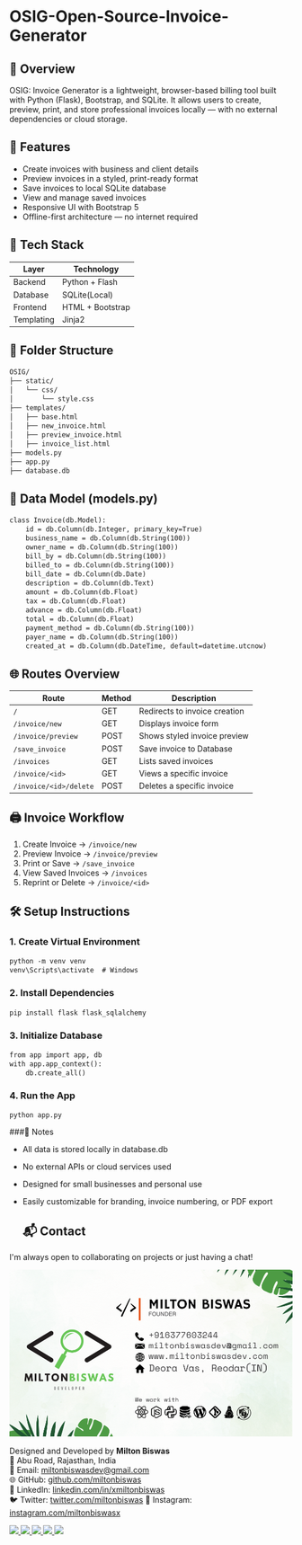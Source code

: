 # OSIG-Open-Source-Invoice-Generator
## 📌 Overview
OSIG: Invoice Generator is a lightweight, browser-based billing tool built with Python (Flask), Bootstrap, and SQLite. It allows users to create, preview, print, and store professional invoices locally — with no external dependencies or cloud storage.

## 🚀 Features
  * Create invoices with business and client details
  * Preview invoices in a styled, print-ready format
  * Save invoices to local SQLite database
  * View and manage saved invoices
  * Responsive UI with Bootstrap 5
  * Offline-first architecture — no internet required

## 🧱 Tech Stack
| Layer | Technology |
|----------------|----------------|
| Backend | Python + Flash |
| Database | SQLite(Local) |
| Frontend | HTML + Bootstrap |
| Templating | Jinja2 |

## 📁 Folder Structure
```
OSIG/
├── static/
│   └── css/
│       └── style.css
├── templates/
│   ├── base.html
│   ├── new_invoice.html
│   ├── preview_invoice.html
│   ├── invoice_list.html
├── models.py
├── app.py
├── database.db

```

## 🧩 Data Model (models.py)
```
class Invoice(db.Model):
    id = db.Column(db.Integer, primary_key=True)
    business_name = db.Column(db.String(100))
    owner_name = db.Column(db.String(100))
    bill_by = db.Column(db.String(100))
    billed_to = db.Column(db.String(100))
    bill_date = db.Column(db.Date)
    description = db.Column(db.Text)
    amount = db.Column(db.Float)
    tax = db.Column(db.Float)
    advance = db.Column(db.Float)
    total = db.Column(db.Float)
    payment_method = db.Column(db.String(100))
    payer_name = db.Column(db.String(100))
    created_at = db.Column(db.DateTime, default=datetime.utcnow)
```

## 🌐 Routes Overview
| Route | Method | Description |
|-----|-----|-----|
| `/` | GET | Redirects to invoice creation |
| `/invoice/new` |	GET	| Displays invoice form |
| `/invoice/preview` |	POST	| Shows styled invoice preview |
| `/save_invoice` | POST | Save invoice to Database |
| `/invoices` | GET | Lists saved invoices |
| `/invoice/<id>` | GET | Views a specific invoice |
| `/invoice/<id>/delete` | POST | Deletes a specific invoice |

## 🖨️ Invoice Workflow
1. Create Invoice → `/invoice/new`
2. Preview Invoice → `/invoice/preview`
3. Print or Save → `/save_invoice`
4. View Saved Invoices → `/invoices`
5. Reprint or Delete → `/invoice/<id>`

## 🛠️ Setup Instructions
### 1. Create Virtual Environment
```
python -m venv venv
venv\Scripts\activate  # Windows
```
### 2. Install Dependencies
```
pip install flask flask_sqlalchemy
```
### 3. Initialize Database
```
from app import app, db
with app.app_context():
    db.create_all()
```
### 4. Run the App
```
python app.py
```

###📌 Notes
* All data is stored locally in database.db
* No external APIs or cloud services used
* Designed for small businesses and personal use
* Easily customizable for branding, invoice numbering, or PDF export

  ## 📬 Contact
I'm always open to collaborating on projects or just having a chat!  

![Business Card of mine](/card.png "Milton Biswas")

Designed and Developed by **Milton Biswas**  
📍 Abu Road, Rajasthan, India  
📧 Email: miltonbiswasdev@gmail.com  
🌐 GitHub: [github.com/miltonbiswas](https://github.com/miltonbiswas)  
💼 LinkedIn: [linkedin.com/in/xmiltonbiswas](https://linkedin.com/in/xmiltonbiswas)  
🐦 Twitter: [twitter.com/miltonbiswas](https://twitter.com/miltonbiswas)
📸 Instagram: [instagram.com/miltonbiswasx](https://instagram.com/miltonbiswasx)

<p align="left">
  <a href="https://linkedin.com/in/xmiltonbiswas" target="_blank">
    <img src="https://img.shields.io/badge/LinkedIn-%230A66C2.svg?&style=for-the-badge&logo=linkedin&logoColor=white" />
  </a>
  <a href="https://twitter.com/miltonbiswasx" target="_blank">
    <img src="https://img.shields.io/badge/Twitter-%231DA1F2.svg?&style=for-the-badge&logo=twitter&logoColor=white" />
  </a>
  <a href="https://instagram.com/miltonbiswasx" target="_blank">
    <img src="https://img.shields.io/badge/Instagram-%23E4405F.svg?&style=for-the-badge&logo=instagram&logoColor=white" />
  </a>
  <a href="https://github.com/miltonbiswas" target="_blank">
    <img src="https://img.shields.io/badge/GitHub-%23121011.svg?&style=for-the-badge&logo=github&logoColor=white" />
  </a>
    <a href="https://threads.net/@miltonbiswasx" target="_blank">
    <img src="https://img.shields.io/badge/Threads-%23111111.svg?&style=for-the-badge&logo=threads&logoColor=white" />
  </a>
</p>
